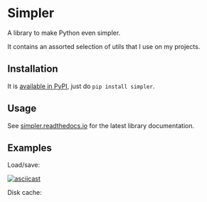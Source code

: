 # Simpler

A library to make Python even simpler.

It contains an assorted selection of utils that I use on my projects.

## Installation

It is [available in PyPI](https://pypi.org/project/simpler/), just do `pip install simpler`.

## Usage

See [simpler.readthedocs.io](https://simpler.readthedocs.io/) for the latest library documentation.

## Examples

Load/save:

[![asciicast](https://asciinema.org/a/yhl9BxbiM1sAARqTNW2Dajz8f.svg)](https://asciinema.org/a/yhl9BxbiM1sAARqTNW2Dajz8f)

Disk cache:

